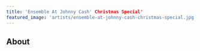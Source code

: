 ```yaml
---
title: 'Ensemble At Johnny Cash' Christmas Special'
featured_image: 'artists/ensemble-at-johnny-cash-christmas-special.jpg'
---
```


## About


